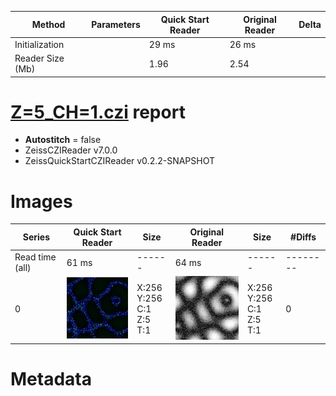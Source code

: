 |  Method            | Parameters       | Quick Start Reader | Original Reader | Delta  |
| -------------------|------------------|--------------------|-----------------|------- |
| Initialization     |                  |29 ms|26 ms|        |
| Reader Size (Mb)     |                  |1.96|2.54|        |
# [Z=5_CH=1.czi](https://zenodo.org/record/7015307/files/Z%3D5_CH%3D1.czi) report
 - **Autostitch** = false
 - ZeissCZIReader v7.0.0
 - ZeissQuickStartCZIReader v0.2.2-SNAPSHOT

# Images 

| Series            | Quick Start Reader | Size | Original Reader | Size | #Diffs |
|-------------------|--------------------|------|-----------------|------|--------|
| Read time (all)   |61 ms|------|64 ms|------|--------|
|0|![Z=5_CH=1.quick_true.flat_true.stitch_false.series_0.jpg](Z=5_CH=1/Z=5_CH=1.quick_true.flat_true.stitch_false.series_0.jpg)|X:256<br>Y:256<br>C:1<br>Z:5<br>T:1|![Z=5_CH=1.quick_false.flat_true.stitch_false.series_0.jpg](Z=5_CH=1/Z=5_CH=1.quick_false.flat_true.stitch_false.series_0.jpg)|X:256<br>Y:256<br>C:1<br>Z:5<br>T:1|0|

# Metadata

